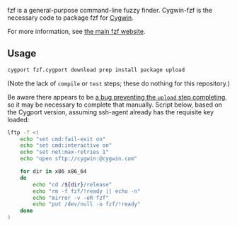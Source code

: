 fzf is a general-purpose command-line fuzzy finder. Cygwin-fzf is the necessary code to package fzf for [Cygwin][].

For more information, see [the main fzf website][fzf].

## Usage

```sh
cygport fzf.cygport download prep install package upload
```

(Note the lack of `compile` or `test` steps; these do nothing for this repository.)

Be aware there appears to be [a bug preventing the `upload` step completing](https://cygwin.com/ml/cygwin-apps/2015-11/msg00028.html), so it may be necessary to complete that manually.  Script below, based on the Cygport version, assuming ssh-agent already has the requisite key loaded:

```sh
lftp -f <(
    echo "set cmd:fail-exit on"
    echo "set cmd:interactive on"
    echo "set net:max-retries 1"
    echo "open sftp://cygwin:@cygwin.com"

    for dir in x86 x86_64
    do
        echo "cd /${dir}/release"
        echo "rm -f fzf/!ready || echo -n"
        echo "mirror -v -eR fzf"
        echo "put /dev/null -o fzf/!ready"
    done
)
```


[Cygwin]: https://www.cygwin.com
[fzf]: https://github.com/junegunn/fzf

